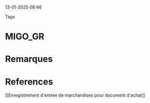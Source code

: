 13-01-2025 08:46

Tags 

# MIGO_GR


# Remarques


# References

[[Enregistrement d'entrée de marchandises pour document d'achat]]